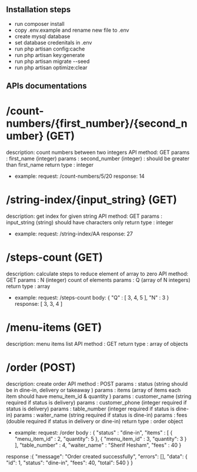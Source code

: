 ## Installation steps

* run composer install
* copy .env.example and rename new file to .env
* create mysql database 
* set database credenitals in .env
* run php artisan config:cache
* run php artisan key:generate
* run php artisan migrate --seed
* run php artisan optimize:clear


## APIs documentations

# /count-numbers/{first_number}/{second_number} (GET)

description: count numbers between two integers API
method: GET
params : first_name (integer)
params : second_number (integer) : should be greater than first_name
return type : integer 

- example:
request: /count-numbers/5/20
response: 14

# /string-index/{input_string} (GET)

description: get index for given string API
method: GET
params : input_string (string) should have characters only
return type : integer 

- example: 
request: /string-index/AA
response: 27

# /steps-count (GET)

description: calculate steps to reduce element of array to zero API
method: GET
params : N (integer) count of elements
params : Q (array of N integers)
return type : array

- example: 
request: /steps-count
body: {
    "Q" : [
        3,
        4,
        5
    ],
    "N" : 3
}
response: [
    3,
    3,
    4
]

# /menu-items (GET)

description: menu items list API
method : GET
return type : array of objects 

# /order (POST)

description: create order API
method : POST
params : status (string should be in dine-in, delivery or takeaway )
params : items (array of items each item should have menu_item_id & quantity )
params : customer_name (string required if status is delivery)
params : customer_phone (integer required if status is delivery)
params : table_number (integer required if status is dine-in)
params : waiter_name (string required if status is dine-in)
params : fees (double required if status in delivery or dine-in)
return type : order object

- example:
request: /order
body : {
    "status" : "dine-in",
    "items" : [
        {
            "menu_item_id" : 2,
            "quantity": 5
        },
        {
            "menu_item_id" : 3,
            "quantity": 3
        }
    ],
    "table_number" : 4,
    "waiter_name" : "Sherif Hesham",
    "fees" : 40
}

response :{
    "message": "Order created successfully",
    "errors": [],
    "data": {
        "id": 1,
        "status": "dine-in",
        "fees": 40,
        "total": 540
    }
}



